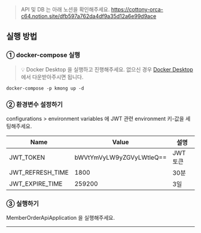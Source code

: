 > API 및 DB 는 아래 노션을 확인해주세요.
https://cottony-orca-c64.notion.site/dfb597a762da4df9a35d12a6e99d9ace

## 실행 방법
### ① docker-compose 실행
> 💡 Docker Desktop 을 실행하고 진행해주세요.
> 없으신 경우  [Docker Desktop](https://www.docker.com/products/docker-desktop/) 에서 다운받아주시면 됩니다.

```
docker-compose -p kmong up -d
```

### ② 환경변수 설정하기

configurations > environment variables 에 JWT 관련 environment 키-값을 세팅해주세요.

|Name|Value| 설명      |
|---|---|---------|
|JWT_TOKEN|bWVtYmVyLW9yZGVyLWtleQ==| JWT 토큰  |
|JWT_REFRESH_TIME|1800| 30분     |
|JWT_EXPIRE_TIME|259200| 3일      |

### ③ 실행하기
MemberOrderApiApplication 을 실행해주세요. 

<hr>

